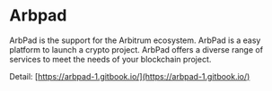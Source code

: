 # Arbpad

ArbPad is the support for the Arbitrum ecosystem. ArbPad is a easy platform to launch a crypto project. ArbPad offers a diverse range of services to meet the needs of your blockchain project.

Detail: [https://arbpad-1.gitbook.io/](https://arbpad-1.gitbook.io/)
